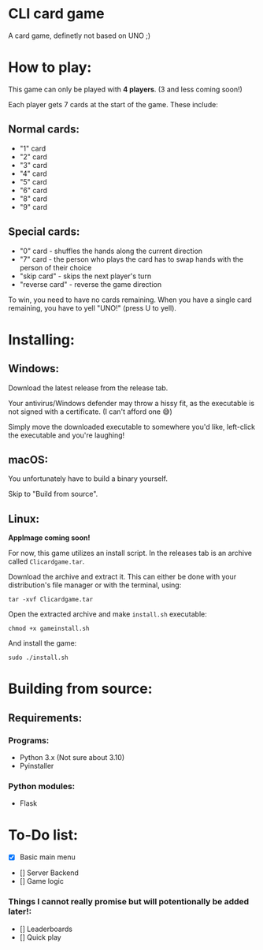 # CLI card game

A card game, definetly not based on UNO ;)

# How to play:

This game can only be played with **4 players**. (3 and less coming soon!)

Each player gets 7 cards at the start of the game. These include:

## Normal cards:
- "1" card
- "2" card
- "3" card
- "4" card
- "5" card
- "6" card
- "8" card
- "9" card

## Special cards:
- "0" card - shuffles the hands along the current direction
- "7" card - the person who plays the card has to swap hands with the person of their choice
- "skip card" - skips the next player's turn
- "reverse card" - reverse the game direction

To win, you need to have no cards remaining. When you have a single card remaining, you have to yell "UNO!" (press U to yell).

# Installing:

## Windows:

Download the latest release from the release tab. 

Your antivirus/Windows defender may throw a hissy fit, as the executable is not signed with a certificate. (I can't afford one 😅)

Simply move the downloaded executable to somewhere you'd like, left-click the executable and you're laughing!

## macOS:

You unfortunately have to build a binary yourself. 

Skip to "Build from source".

## Linux:

**AppImage coming soon!**

For now, this game utilizes an install script. In the releases tab is an archive called `Clicardgame.tar`.

Download the archive and extract it. This can either be done with your distribution's file manager or with the terminal, using:
```
tar -xvf Clicardgame.tar
```

Open the extracted archive and make `install.sh` executable:
```
chmod +x gameinstall.sh
```

And install the game:
```
sudo ./install.sh
```


# Building from source:

## Requirements:

### Programs:
- Python 3.x (Not sure about 3.10)
- Pyinstaller

### Python modules:
- Flask

# To-Do list:

- [x] Basic main menu
- [] Server Backend
- [] Game logic

### Things I cannot really promise but will potentionally be added later!:

- [] Leaderboards
- [] Quick play